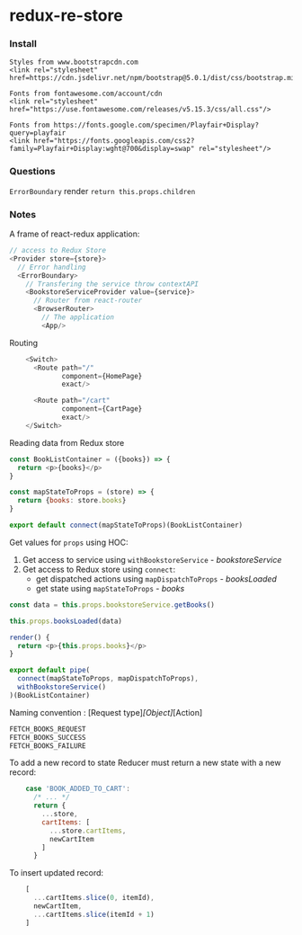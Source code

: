# redux-re-store

### Install
```shell
Styles from www.bootstrapcdn.com
<link rel="stylesheet" href=https://cdn.jsdelivr.net/npm/bootstrap@5.0.1/dist/css/bootstrap.min.css/>

Fonts from fontawesome.com/account/cdn
<link rel="stylesheet" href="https://use.fontawesome.com/releases/v5.15.3/css/all.css"/>

Fonts from https://fonts.google.com/specimen/Playfair+Display?query=playfair
<link href="https://fonts.googleapis.com/css2?family=Playfair+Display:wght@700&display=swap" rel="stylesheet"/>
```
### Questions

`ErrorBoundary` render `return this.props.children`

### Notes

A frame of react-redux application:

```javascript
// access to Redux Store
<Provider store={store}>
  // Error handling
  <ErrorBoundary>
    // Transfering the service throw contextAPI
    <BookstoreServiceProvider value={service}>
      // Router from react-router
      <BrowserRouter>
        // The application
        <App/>
```
Routing
```javascript
    <Switch>
      <Route path="/"
             component={HomePage}
             exact/>

      <Route path="/cart"
             component={CartPage}
             exact/>
    </Switch>
```
Reading data from Redux store
```javascript
const BookListContainer = ({books}) => {
  return <p>{books}</p>
}

const mapStateToProps = (store) => {
  return {books: store.books}
}

export default connect(mapStateToProps)(BookListContainer)
```
Get values for `props` using HOC:
1. Get access to service using `withBookstoreService` - _bookstoreService_
2. Get access to Redux store using `connect`:
   * get dispatched actions using `mapDispatchToProps` - _booksLoaded_
   * get state using `mapStateToProps` - _books_
```javascript
const data = this.props.bookstoreService.getBooks()

this.props.booksLoaded(data)

render() {
  return <p>{this.props.books}</p>
}

export default pipe(
  connect(mapStateToProps, mapDispatchToProps),
  withBookstoreService()
)(BookListContainer)
```
Naming convention : [Request type]_[Object]_[Action]
```javascript
FETCH_BOOKS_REQUEST
FETCH_BOOKS_SUCCESS
FETCH_BOOKS_FAILURE
```
To add a new record to state Reducer must return a new state with a new record:
```javascript
    case 'BOOK_ADDED_TO_CART':
      /* ... */
      return {
        ...store,
        cartItems: [
          ...store.cartItems,
          newCartItem
        ]
      }
```
To insert updated record:
```javascript
    [
      ...cartItems.slice(0, itemId),
      newCartItem,
      ...cartItems.slice(itemId + 1)
    ]
```